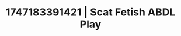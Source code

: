 ---
categories:
- Erotic tension tease
- AI lover POV
- Digital erotica realm
- Back arch
- Self-pleasure
image: /assets/images/1747183391421.jpg
layout: post
seo:
  description: Featured content with high-quality Scat Fetish, ABDL Play. HD images
    available.
  keywords: Scat Fetish, ABDL Play
  og_image: /assets/images/1747183391421.jpg
  schema_type: VisualArtwork
tags:
- ABDL Play
- '#1747183391421'
- Scat Fetish
title: 1747183391421 | Scat Fetish ABDL Play
---